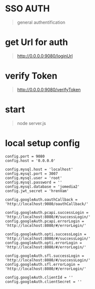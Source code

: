 # SSO AUTH
> general authentification  

# get Url for auth 

> http://0.0.0.0:9080/loginUrl

# verify Token

> http://0.0.0.0:9080/verifyToken

# start

> node server.js
 
# local setup config 


    config.port = 9080
    config.host = '0.0.0.0'

    config.mysql.host = 'localhost'
    config.mysql.port = 3007
    config.mysql.user = 'root'
    config.mysql.password = ''
    config.mysql.database = 'jomedia2'
    config.jwt_secret = 'hrenVam'

    config.googleAuth.oauthCallback = 'http://localhost:9080/oauthCallback/'

    config.googleAuth.pcapi.successLogin = 'http://localhost:8080/#/successLogin/'
    config.googleAuth.pcapi.errorLogin = 'http://localhost:8080/#/errorLogin/'

    config.googleAuth.opti.successLogin = 'http://localhost:8080/#/successLogin/'
    config.googleAuth.opti.errorLogin = 'http://localhost:8080/#/errorLogin/'

    config.googleAuth.sfl.successLogin = 'http://localhost:8080/#/successLogin/'
    config.googleAuth.sfl.errorLogin = 'http://localhost:8080/#/errorLogin/'

    config.googleAuth.clientId = ''
    config.googleAuth.clientSecret = ''
